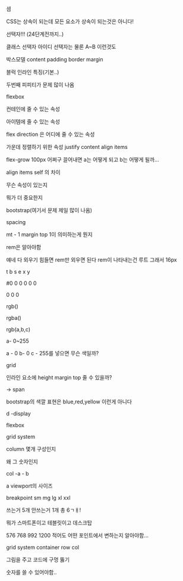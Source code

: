 셤

CSS는 상속이 되는데 모든 요소가 상속이 되는것은 아니다!

선택자!!! (24단계전까지..)

클래스 선택자 아이디 선택자는 물론 A~B 이런것도

박스모델 content padding border margin 

블럭 인라인 특징(기본..)



두번째 피피티가 문제 많이 나옴

flexbox

컨테인에 줄 수 있는 속성

아이템에 줄 수 있는 속성

flex direction 은 어디에 줄 수 있는 속성

가운데 정렬하기 위한 속성 justify content  align items

flex-grow 100px 어쩌구 끌어내면 a는 어떻게 되고 b는 어떻게 될까...

align items self 의 차이

무슨 속성이 있는지

뭐가 더 중요한지



bootstrap(여기서 문제 제일 많이 나옴)

spacing

mt - 1 margin top 1이 의미하는게 뭔지

rem은 알아야함

얘네 다 외우기 힘들면 rem만 외우면 된다 rem이 나타내는건  루트 그래서 16px

t b s e x y 

#0 0 0 0 0 0

0 0 0 

rgb()

rgba()

rgb(a,b,c)

a- 0~255

a - 0 b- 0 c - 255를 넣으면 무슨 색일까?

grid



인라인 요소에 height margin top 줄 수 있을까? 

-> span 

bootstrap의 색깔 표현은 blue,red,yellow 이런게 아니다

d -display

flexbox

grid system

column 몇개 구성인지

왜 그 숫자인지

col -a - b

a viewport의 사이즈

breakpoint sm mg lg xl xxl

쓰는거 5개 안쓰는거 1개  총 6ㄱㅐ!

뭐가 스마트폰이고 테블릿이고 데스크탑

576  768 992 1200 적어도 어떤 포인트에서 변하는지 알아야함...

grid system container row col

그림을 주고 코드에 구멍 뚫기 

숫자를 쓸 수 있어야함..

